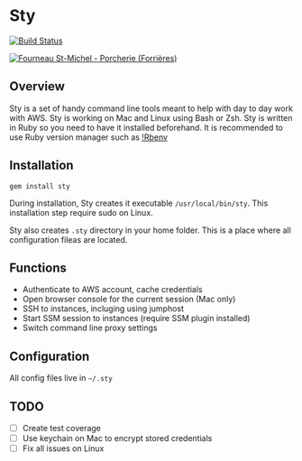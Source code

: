 # Sty
[![Build Status](https://travis-ci.org/sozonnyk/sty.svg?branch=master)](https://travis-ci.org/sozonnyk/sty)

<a ti   tle="Jean-Pol GRANDMONT [CC BY 3.0 (https://creativecommons.org/licenses/by/3.0)], via Wikimedia Commons" href="https://commons.wikimedia.org/wiki/File:Fourneau_St-Michel_-_Porcherie_(Forri%C3%A8res).JPG">
<img alt="Fourneau St-Michel - Porcherie (Forrières)" src="https://upload.wikimedia.org/wikipedia/commons/thumb/7/7c/Fourneau_St-Michel_-_Porcherie_%28Forri%C3%A8res%29.JPG/1024px-Fourneau_St-Michel_-_Porcherie_%28Forri%C3%A8res%29.JPG"></a>

## Overview

Sty is a set of handy command line tools meant to help with day to day
work with AWS. Sty is working on Mac and Linux using Bash or Zsh. Sty is
written in Ruby so you need to have it installed beforehand. It is
recommended to use Ruby version manager such as
[!Rbenv](https://github.com/rbenv/rbenv)

## Installation
`gem install sty`

During installation, Sty creates it executable `/usr/local/bin/sty`.
This installation step require sudo on Linux. 

Sty also creates `.sty` directory in your home folder. This is a place
where all configuration fileas are located.

## Functions

- Authenticate to AWS account, cache credentials
- Open browser console for the current session (Mac only)
- SSH to instances, incluging using jumphost
- Start SSM session to instances (require SSM plugin installed) 
- Switch command line proxy settings

## Configuration

All config files live in `~/.sty`

## TODO 

- [ ] Create test coverage 
- [ ] Use keychain on Mac to encrypt stored credentials
- [ ] Fix all issues on Linux
